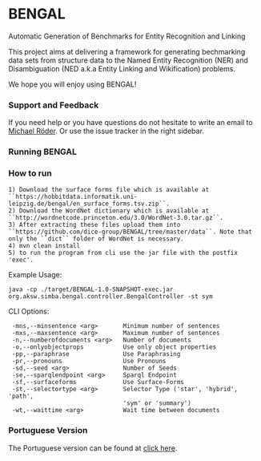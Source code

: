 # BENGAL
Automatic Generation of Benchmarks for Entity Recognition and Linking

This project aims at delivering a framework for generating bechmarking data sets from structure data to the Named Entity Recognition (NER) and Disambiguation (NED a.k.a Entity Linking and Wikification) problems.

We hope you will enjoy using BENGAL!

### Support and Feedback
If you need help or you have questions do not hesitate to write an email to  <a href="mailto:michael.roeder@uni-paderborn.de"> Michael Röder</a>. Or use the issue tracker in the right sidebar.

### Running BENGAL

### How to run
```
1) Download the surface forms file which is available at ``https://hobbitdata.informatik.uni-leipzig.de/bengal/en_surface_forms.tsv.zip``.
2) Download the WordNet dictionary which is available at ``http://wordnetcode.princeton.edu/3.0/WordNet-3.0.tar.gz``.
3) After extracting these files upload them into ``https://github.com/dice-group/BENGAL/tree/master/data``. Note that only the ``dict`` folder of WordNet is necessary. 
4) mvn clean install
5) to run the program from cli use the jar file with the postfix 'exec'.
```
Example Usage:
```
java -cp ./target/BENGAL-1.0-SNAPSHOT-exec.jar org.aksw.simba.bengal.controller.BengalController -st sym
```
CLI Options:
```
 -mns,--minsentence <arg>       Minimum number of sentences
 -mxs,--maxsentence <arg>       Maximum number of sentences
 -n,--numberofdocuments <arg>   Number of documents
 -o,--onlyobjectprops           Use only object properties
 -pp,--paraphrase               Use Paraphrasing
 -pr,--pronouns                 Use Pronouns
 -sd,--seed <arg>               Number of Seeds
 -se,--sparqlendpoint <arg>     Sparql Endpoint
 -sf,--surfaceforms             Use Surface-Forms
 -st,--selectortype <arg>       Selector Type ('star', 'hybrid', 'path',
                                'sym' or 'summary')
 -wt,--waittime <arg>           Wait time between documents
```
### Portuguese Version

The Portuguese version can be found at <a href=https://github.com/dice-group/BENGAL/tree/portuguese>click here</a>.
